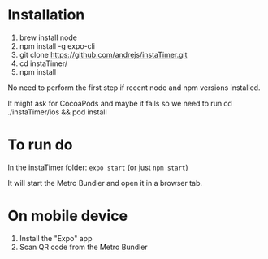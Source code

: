 # Installation
1. brew install node
2. npm install -g expo-cli
3. git clone https://github.com/andrejs/instaTimer.git
4. cd instaTimer/
5. npm install

No need to perform the first step if recent node and npm versions installed.

It might ask for CocoaPods and maybe it fails so we need to run
cd ./instaTimer/ios && pod install

# To run do
In the instaTimer folder:
`expo start` (or just `npm start`)

It will start the Metro Bundler and open it in a browser tab.

# On mobile device
1. Install the "Expo" app
2. Scan QR code from the Metro Bundler
